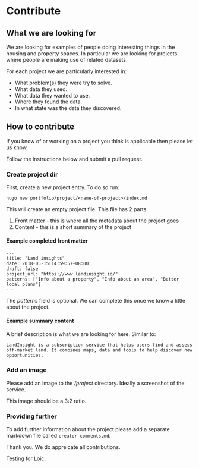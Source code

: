 # Contribute

## What we are looking for

We are looking for examples of people doing interesting things in the housing and property spaces. In particular we are looking for projects where people are making use of related datasets.

For each project we are particularly interested in:

* What problem(s) they were try to solve.
* What data they used.
* What data they wanted to use.
* Where they found the data.
* In what state was the data they discovered.

## How to contribute

If you know of or working on a project you think is applicable then please let us know.

Follow the instructions below and submit a pull request.

### Create project dir

First, create a new project entry. To do so run:
```
hugo new portfolio/project/<name-of-project>/index.md
```

This will create an empty project file. This file has 2 parts:

1. Front matter - this is where all the metadata about the project goes
2. Content - this is a short summary of the project

#### Example completed front matter

```
---
title: "Land insights"
date: 2018-05-15T14:59:57+08:00
draft: false
project_url: "https://www.landinsight.io/"
patterns: ["Info about a property", "Info about an area", "Better local plans"]
---
```

The *patterns* field is optional. We can complete this once we know a little about the project.

#### Example summary content

A brief description is what we are looking for here. Similar to:

```
LandInsight is a subscription service that helps users find and assess off-market land. It combines maps, data and tools to help discover new opportunities.
```

### Add an image

Please add an image to the */project* directory. Ideally a screenshot of the service.

This image should be a 3:2 ratio.

### Providing further

To add further information about the project please add a separate markdown file called ```creator-comments.md```.

Thank you. We do appreicate all contributions.

Testing for Loic.
